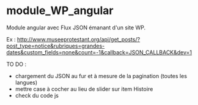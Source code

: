 module_WP_angular
=================

Module angular avec Flux JSON émanant d'un site WP.

Ex : http://www.museeprotestant.org/api/get_posts/?post_type=notice&rubriques=grandes-dates&custom_fields=none&count=-1&callback=JSON_CALLBACK&dev=1

TO DO :
- chargement du JSON au fur et à mesure de la pagination (toutes les langues)
- mettre case à cocher au lieu de slider sur item Histoire
- check du code js
